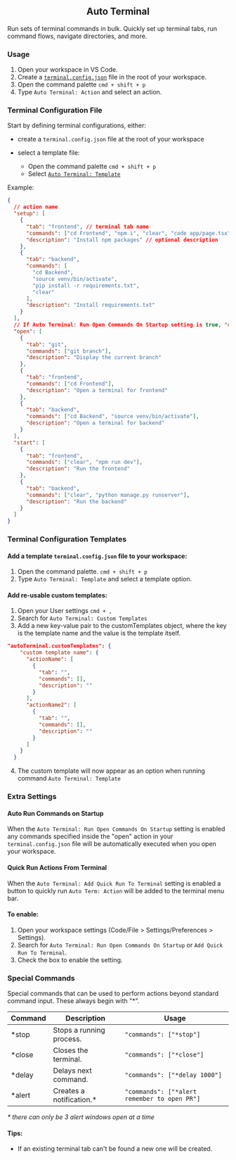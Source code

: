 <div align="center">
  <h2>Auto Terminal</h2>
</div>

Run sets of terminal commands in bulk. Quickly set up terminal tabs, run command flows, navigate directories, and more.

### Usage

1. Open your workspace in VS Code.
2. Create a [`terminal.config.json`](#terminal-configuration) file in the root of your workspace.
3. Open the command palette `cmd + shift + p`
4. Type `Auto Terminal: Action` and select an action.


### Terminal Configuration File

Start by defining terminal configurations, either:

- create a `terminal.config.json` file at the root of your workspace

- select a template file:
  - Open the command palette `cmd + shift + p`
  - Select [`Auto Terminal: Template`](#terminal-configuration-templates)

Example:

```json
{
  // action name
  "setup": [
    {
      "tab": "frontend", // terminal tab name
      "commands": ["cd Frontend", "npm i", "clear", "code app/page.tsx"], // array of commands
      "description": "Install npm packages" // optional description
    },
    {
      "tab": "backend",
      "commands": [
        "cd Backend",
        "source venv/bin/activate",
        "pip install -r requirements.txt",
        "clear"
      ],
      "description": "Install requirements.txt"
    }
  ],
  // If Auto Terminal: Run Open Commands On Startup setting is true, "open" commands will run on workspace launch
  "open": [
    {
      "tab": "git",
      "commands": ["git branch"],
      "description": "Display the current branch"
    },
    {
      "tab": "frontend",
      "commands": ["cd Frontend"],
      "description": "Open a terminal for frontend"
    },
    {
      "tab": "backend",
      "commands": ["cd Backend", "source venv/bin/activate"],
      "description": "Open a terminal for backend"
    }
  ],
  "start": [
    {
      "tab": "frontend",
      "commands": ["clear", "npm run dev"],
      "description": "Run the frontend"
    },
    {
      "tab": "backend",
      "commands": ["clear", "python manage.py runserver"],
      "description": "Run the backend"
    }
  ]
}
```

### Terminal Configuration Templates

#### Add a template `terminal.config.json` file to your workspace:

1. Open the command palette. `cmd + shift + p`
2. Type `Auto Terminal: Template` and select a template option.

#### Add re-usable custom templates:

1. Open your User settings `cmd + ,`
2. Search for `Auto Terminal: Custom Templates`
3. Add a new key-value pair to the customTemplates object, where the key is the template name and the value is the template itself.

```json
"autoTerminal.customTemplates": {
    "custom template name": {
      "actionName": [
        {
          "tab": "",
          "commands": [],
          "description": ""
        }
      ],
      "actionName2": [
        {
          "tab": "",
          "commands": [],
          "description": ""
        }
      ]
    }
  }
```

4. The custom template will now appear as an option when running command `Auto Terminal: Template`

### Extra Settings

#### Auto Run Commands on Startup

When the `Auto Terminal: Run Open Commands On Startup` setting is enabled any commands specified inside the "open" action in your `terminal.config.json` file will be automatically executed when you open your workspace.

#### Quick Run Actions From Terminal

When the `Auto Terminal: Add Quick Run To Terminal` setting is enabled a button to quickly run `Auto Term: Action` will be added to the terminal menu bar.

#### To enable:

1. Open your workspace settings (Code/File > Settings/Preferences > Settings).
2. Search for `Auto Terminal: Run Open Commands On Startup` or `Add Quick Run To Terminal`.
3. Check the box to enable the setting.

### Special Commands

Special commands that can be used to perform actions beyond standard command input. These always begin with "\*".

| Command | Description               | Usage                                        |
| ------- | ------------------------- | -------------------------------------------- |
| \*stop  | Stops a running process.  | `"commands": ["*stop"]`                      |
| \*close | Closes the terminal.      | `"commands": ["*close"]`                     |
| \*delay | Delays next command.      | `"commands": ["*delay 1000"]`                |
| \*alert | Creates a notification.\* | `"commands": ["*alert remember to open PR"]` |

<!-- | \*cd    | Change dir if not already in it | `"commands": ["*cd path/to/directory"]`      | -->
<!-- | \*echo  | Send text to terminal.    | `"commands": ["*echo remember to pull changes"]` | -->


_\* there can only be 3 alert windows open at a time_

#### Tips:

- If an existing terminal tab can't be found a new one will be created.